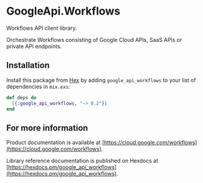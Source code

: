 # GoogleApi.Workflows

Workflows API client library.

Orchestrate Workflows consisting of Google Cloud APIs, SaaS APIs or private API endpoints.

## Installation

Install this package from [Hex](https://hex.pm) by adding
`google_api_workflows` to your list of dependencies in `mix.exs`:

```elixir
def deps do
  [{:google_api_workflows, "~> 0.2"}]
end
```

## For more information

Product documentation is available at [https://cloud.google.com/workflows](https://cloud.google.com/workflows).

Library reference documentation is published on Hexdocs at
[https://hexdocs.pm/google_api_workflows](https://hexdocs.pm/google_api_workflows).
